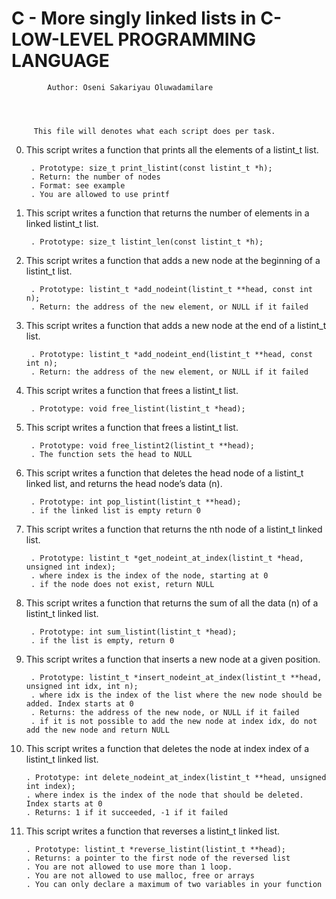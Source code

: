 #	C - More singly linked lists in C-LOW-LEVEL PROGRAMMING LANGUAGE



		    Author: Oseni Sakariyau Oluwadamilare




	     This file will denotes what each script does per task.


0. This script writes a function that prints all the elements of a listint_t list.

    	. Prototype: size_t print_listint(const listint_t *h);
    	. Return: the number of nodes
    	. Format: see example
    	. You are allowed to use printf


1. This script writes a function that returns the number of elements in a linked listint_t list.

    	. Prototype: size_t listint_len(const listint_t *h);

2. This script writes a function that adds a new node at the beginning of a listint_t list.

    	. Prototype: listint_t *add_nodeint(listint_t **head, const int n);
    	. Return: the address of the new element, or NULL if it failed

3. This script writes a function that adds a new node at the end of a listint_t list.

    	. Prototype: listint_t *add_nodeint_end(listint_t **head, const int n);
    	. Return: the address of the new element, or NULL if it failed

4. This script writes a function that frees a listint_t list.

    	. Prototype: void free_listint(listint_t *head);

5. This script writes a function that frees a listint_t list.

    	. Prototype: void free_listint2(listint_t **head);
    	. The function sets the head to NULL

6. This script writes a function that deletes the head node of a listint_t linked list, and returns the head node’s data (n).

    	. Prototype: int pop_listint(listint_t **head);
    	. if the linked list is empty return 0

7. This script writes a function that returns the nth node of a listint_t linked list.

    	. Prototype: listint_t *get_nodeint_at_index(listint_t *head, unsigned int index);
    	. where index is the index of the node, starting at 0
    	. if the node does not exist, return NULL

8. This script writes a function that returns the sum of all the data (n) of a listint_t linked list.

    	. Prototype: int sum_listint(listint_t *head);
    	. if the list is empty, return 0

9. This script writes a function that inserts a new node at a given position.

    	. Prototype: listint_t *insert_nodeint_at_index(listint_t **head, unsigned int idx, int n);
    	. where idx is the index of the list where the new node should be added. Index starts at 0
    	. Returns: the address of the new node, or NULL if it failed
    	. if it is not possible to add the new node at index idx, do not add the new node and return NULL

10. This script writes a function that deletes the node at index index of a listint_t linked list.

    	. Prototype: int delete_nodeint_at_index(listint_t **head, unsigned int index);
    	. where index is the index of the node that should be deleted. Index starts at 0
    	. Returns: 1 if it succeeded, -1 if it failed

11. This script writes a function that reverses a listint_t linked list.

    	. Prototype: listint_t *reverse_listint(listint_t **head);
    	. Returns: a pointer to the first node of the reversed list
    	. You are not allowed to use more than 1 loop.
    	. You are not allowed to use malloc, free or arrays
    	. You can only declare a maximum of two variables in your function

